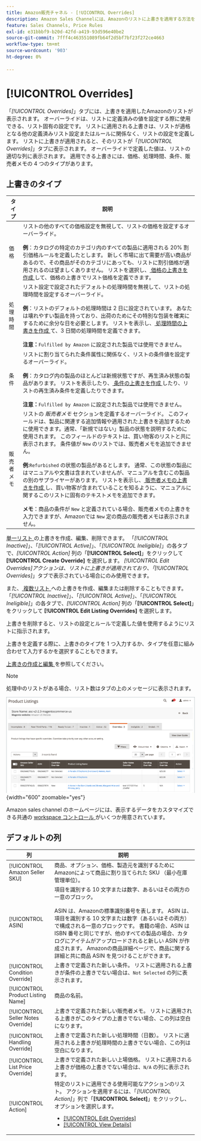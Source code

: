 ```yaml
---
title: Amazon販売チャネル - [!UICONTROL Overrides]
description: Amazon Sales Channelには、Amazonのリストに上書きを適用する方法を識別および管理するのに役立つ「上書き」タブが用意されています。
feature: Sales Channels, Price Rules
exl-id: e31bbbf9-b20d-42fd-a419-93d596e40be2
source-git-commit: 7fff4c463551089fb64f2d5bf7bf23f272ce4663
workflow-type: tm+mt
source-wordcount: '903'
ht-degree: 0%

---
```


# [!UICONTROL Overrides]

「_[!UICONTROL Overrides]_」タブには、上書きを適用したAmazonのリストが表示されます。 オーバーライドは、リストに定義済みの値を設定する際に使用できる、リスト固有の設定です。 リストに適用される上書きは、リストが適格となる他の定義済みリスト設定またはルールに関係なく、リストの設定を定義します。 リストに上書きが適用されると、そのリストが「_[!UICONTROL Overrides]_」タブに表示されます。 オーバーライドで定義した値は、リストの適切な列に表示されます。 適用できる上書きには、価格、処理時間、条件、販売者メモの 4 つのタイプがあります。

## 上書きのタイプ

| タイプ | 説明 |
|---------------|----------------------------------------------------------------------------------------------------------------------------------------------------------------------------------------------------------------------------------------------------------------------------------------------------------------------------------------------------------------------------------------------------------------------------------------------------------------------------------------------------------------------------------------------------------------------------------------------------------------------------------------------------------------------------------------------------------------------------------------------------------------------------------------------------------------------------------------------------------------------------------------------------------------------------------------------------------------------------------------------------------------------------------|
| 価格 | リストの他のすべての価格設定を無視して、リストの価格を設定するオーバーライド。 <br><br>**例**：カタログの特定のカテゴリ内のすべての製品に適用される 20% 割引価格ルールを定義したとします。 新しく市場に出て需要が高い商品があるので、その商品がそのカテゴリにあっても、リストに割引価格が適用されるのは望ましくありません。 リストを選択し、[ 価格の上書きを作成 ](./creating-editing-overrides.md#edit-override-single-listing) して、価格の上書きでリスト価格を定義できます。 |
| 処理時間 | リスト設定で設定されたデフォルトの処理時間を無視して、リストの処理時間を設定するオーバーライド。<br><br>**例**：リストのデフォルトの処理時間は 2 日に設定されています。 あなたは壊れやすい製品を持っており、出荷のためにその特別な包装を確実にするために余分な日を必要とします。 リストを表示し、[ 処理時間の上書きを作成 ](./creating-editing-overrides.md#edit-override-single-listing) て、3 日間の処理時間を定義できます。<br><br>**注意：**`Fulfilled by Amazon` に設定された製品では使用できません。 |
| 条件 | リストに割り当てられた条件属性に関係なく、リストの条件値を設定するオーバーライド。<br><br>**例**：カタログ内の製品のほとんどは新規状態ですが、再生済み状態の製品があります。 リストを表示したり、[ 条件の上書きを作成 ](./creating-editing-overrides.md#edit-override-single-listing) したり、リストの再生済み条件を定義したりできます。<br><br>**注意：**`Fulfilled by Amazon` に設定された製品では使用できません。 |
| 販売者メモ | リストの _販売者メモ_ セクションを定義するオーバーライド。 このフィールドは、製品に関連する追加情報や適用された上書きを追加するために使用できます。通常、「新規ではない」製品の状態を説明するために使用されます。 このフィールドのテキストは、買い物客のリストと共に表示されます。 条件値が `New` のリストでは、販売者メモを追加できません。 <br><br>**例**:`Refurbished` の状態の製品があるとします。 通常、この状態の製品にはマニュアルや文書は含まれていませんが、マニュアルを含むこの製品の別のサプライヤーがあります。 リストを表示し、[ 販売者メモの上書きを作成 ](./creating-editing-overrides.md#edit-override-single-listing) し、買い物客が含まれていることを知るように、マニュアルに関するこのリストに固有のテキストメモを追加できます。<br><br>**メモ**：商品の条件が `New` と定義されている場合、販売者メモの上書きを入力できますが、Amazonでは `New` 定の商品の販売者メモは表示されません。 |

[ 単一リスト ](./creating-editing-overrides.md#edit-override-single-listing) の上書きを作成、編集、削除できます。 「_[!UICONTROL Inactive]_」、「_[!UICONTROL Active]_」、「_[!UICONTROL Ineligible]_」の各タブで、_[!UICONTROL Action]_ 列の「**[!UICONTROL Select]**」をクリックして **[!UICONTROL Create Override]** を選択します。 _[!UICONTROL Edit Overrides]_アクションは、リストに上書きが適用されており、「_[!UICONTROL Overrides]_」タブで表示されている場合にのみ使用できます。

また、[ 複数リスト ](./creating-editing-overrides.md#edit-override-multiple-listings) への上書きを作成、編集または削除することもできます。 「_[!UICONTROL Inactive]_」、「_[!UICONTROL Active]_」、「_[!UICONTROL Ineligible]_」の各タブで、_[!UICONTROL Action]_ 列の「**[!UICONTROL Select]**」をクリックして **[!UICONTROL Edit Listing Overrides]** を選択します。

上書きを削除すると、リストの設定とルールで定義した値を使用するようにリストに指示されます。

上書きを定義する際に、上書きのタイプを 1 つ入力するか、タイプを任意に組み合わせて入力するかを選択することもできます。

[ 上書きの作成と編集 ](./creating-editing-overrides.md) を参照してください。

>[!NOTE]
>
>処理中のリストがある場合、リスト数はタブの上のメッセージに表示されます。

![ 「上書き」タブ ](assets/amazon-overrides.png){width="600" zoomable="yes"}

Amazon sales channel のホームページには、表示するデータをカスタマイズできる共通の [workspace コントロール ](./workspace-controls.md) がいくつか用意されています。

## デフォルトの列

| 列 | 説明 |
|------------------------------------|------------------------------------------------------------------------------------------------------------------------------------------------------------------------------------------------------------------------------------------------------------------------------------------------------------------------------------------------------------------------------------------------------------------------------------------------------------------------------------|
| [!UICONTROL Amazon Seller SKU] | 商品、オプション、価格、製造元を識別するためにAmazonによって商品に割り当てられた SKU （最小在庫管理単位）。 |
| [!UICONTROL ASIN] | 項目を識別する 10 文字または数字、あるいはその両方の一意のブロック。<br><br>ASIN は、Amazonの標準識別番号を表します。 ASIN は、項目を識別する 10 文字または数字（あるいはその両方）で構成される一意のブロックです。 書籍の場合、ASIN は ISBN 番号と同じですが、他のすべての製品の場合、カタログにアイテムがアップロードされると新しい ASIN が作成されます。 Amazonの商品詳細ページで、商品に関する詳細と共に商品 ASIN を見つけることができます。 |
| [!UICONTROL Condition Override] | 上書きで定義された新しい条件。 リストに適用される上書きが条件の上書きでない場合は、`Not Selected` の列に表示されます。 |
| [!UICONTROL Product Listing Name] | 商品の名前。 |
| [!UICONTROL Seller Notes Override] | 上書きで定義された新しい販売者メモ。 リストに適用される上書きがこのタイプの上書きでない場合、この列は空白になります。 |
| [!UICONTROL Handling Override] | 上書きで定義された新しい処理時間（日数）。 リストに適用される上書きが処理時間の上書きでない場合、この列は空白になります。 |
| [!UICONTROL List Price Override] | 上書きで定義された新しい上場価格。 リストに適用される上書きが価格の上書きでない場合は、`N/A` の列に表示されます。 |
| [!UICONTROL Action] | 特定のリストに適用できる使用可能なアクションのリスト。 アクションを適用するには、「_[!UICONTROL Action]_」列で「**[!UICONTROL Select]**」をクリックし、オプションを選択します。<ul><li>[[!UICONTROL Edit Overrides]](./creating-editing-overrides.md#edit-override-single-listing)</li><li>[[!UICONTROL View Details]](./product-listing-details.md)</li></ul> |
